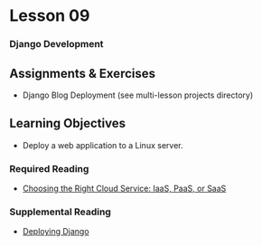 # Lesson 09
### Django Development

## Assignments & Exercises
* Django Blog Deployment (see multi-lesson projects directory)

## Learning Objectives
* Deploy a web application to a Linux server.

### Required Reading
* [Choosing the Right Cloud Service: IaaS, PaaS, or SaaS](https://rubygarage.org/blog/iaas-vs-paas-vs-saas)

### Supplemental Reading
* [Deploying Django](https://docs.djangoproject.com/en/1.11/howto/deployment/)